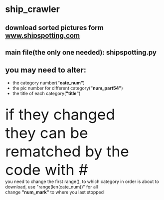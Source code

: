 # ship_crawler
## download sorted pictures form www.shipspotting.com <br>
## <b>main file(the only one needed): shipspotting.py</b><br>

## <font size=5>you may need to alter:</font><br>
* the category number(<b>"cate_num"</b>)<br>
* the pic number for different category(<b>"num_part54"</b>)<br>
* the title of each category(<b>"title"</b>)<br>
## 
<font size=10>if they changed</font><br>
<font size=10>they can be rematched by the code with #</font><br>
you need to change the first range(), to which category in order is about to download, use "range(len(cate_num))" for all<br>
change <b>"num_mark"</b> to where you last stopped
